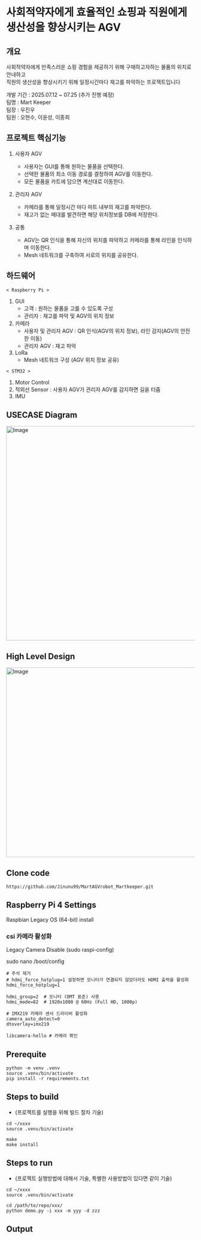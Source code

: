 # 사회적약자에게 효율적인 쇼핑과 직원에게 생산성을 향상시키는 AGV  
  
## 개요
사회적약자에게 만족스러운 쇼핑 경험을 제공하기 위해 구매하고자하는 물품의 위치로 안내하고  
직원의 생산성을 향상시키기 위해 일정시간마다 재고를 파악하는 프로젝트입니다
  
개발 기간 : 2025.07.12 ~ 07.25 (추가 진행 예정)  
팀명 : Mart Keeper  
팀장 : 우진우  
팀원 : 오현수, 이윤성, 이종희  
  
  
## 프로젝트 핵심기능
1. 사용자 AGV  
   * 사용자는 GUI를 통해 원하는 물품을 선택한다.
   * 선택한 물품의 최소 이동 경로를 결정하여 AGV를 이동한다.
   * 모든 물품을 카트에 담으면 계산대로 이동한다.

2. 관리자 AGV  
   * 카메라를 통해 일정시간 마다 마트 내부의 재고를 파악한다.
   * 재고가 없는 매대를 발견하면 해당 위치정보를 DB에 저장한다.

3. 공통  
   * AGV는 QR 인식을 통해 자신의 위치를 파악하고 카메라를 통해 라인을 인식하며 이동한다.
   * Mesh 네트워크를 구축하여 서로의 위치를 공유한다.
  
## 하드웨어
`< Raspberry Pi >`  
1. GUI  
   * 고객 : 원하는 물품을 고를 수 있도록 구성  
   * 관리자 : 재고를 파악 및 AGV의 위치 정보  
2. 카메라  
   * 사용자 및 관리자 AGV : QR 인식(AGV의 위치 정보), 라인 감지(AGV의 안전한 이동)  
   * 관리자 AGV : 재고 파악  
3. LoRa  
   * Mesh 네트워크 구성 (AGV 위치 정보 공유)  
  
`< STM32 >`  
1. Motor Control  
2. 적외선 Sensor : 사용자 AGV가 관리자 AGV를 감지하면 길을 터줌  
3. IMU  
  
## USECASE Diagram  
<img width="698" height="571" alt="Image" src="https://github.com/user-attachments/assets/fb9f603c-180b-4c33-b9d5-93e67859392e" />  

  
## High Level Design
<img width="769" height="505" alt="Image" src="https://github.com/user-attachments/assets/00f3d486-be05-4c23-9fb6-ddde2aca593c" />  

  
## Clone code

```shell
https://github.com/Jinunu99/MartAGVrobot_Martkeeper.git
```

## Raspberry Pi 4 Settings
Raspbian Legacy OS (64-bit) install  
### csi 카메라 활성화
Legacy Camera Disable (sudo raspi-config)  

sudo nano /boot/config  
```
# 주석 제거
# hdmi_force_hotplug=1 설정하면 모니터가 연결되지 않았더라도 HDMI 출력을 활성화
hdmi_force_hotplug=1

hdmi_group=2  # 모니터 (DMT 표준) 사용  
hdmi_mode=82  # 1920x1080 @ 60Hz (Full HD, 1080p)  

# IMX219 카메라 센서 드라이버 활성화  
camera_auto_detect=0
dtoverlay=imx219
```
```
libcamera-hello # 카메라 확인 
```

## Prerequite

```shell
python -m venv .venv
source .venv/bin/activate
pip install -r requirements.txt
```

## Steps to build

* (프로젝트를 실행을 위해 빌드 절차 기술)

```shell
cd ~/xxxx
source .venv/bin/activate

make
make install
```

## Steps to run

* (프로젝트 실행방법에 대해서 기술, 특별한 사용방법이 있다면 같이 기술)

```shell
cd ~/xxxx
source .venv/bin/activate

cd /path/to/repo/xxx/
python demo.py -i xxx -m yyy -d zzz
```

## Output


